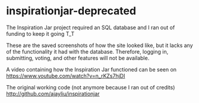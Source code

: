 ﻿# inspirationjar-deprecated

The Inspiration Jar project required an SQL database and I ran out of funding to keep it going T_T

These are the saved screenshots of how the site looked like, but it lacks any of the functionality it had with the database.
Therefore, logging in, submitting, voting, and other features will not be available.

A video containing how the Inspiration Jar functioned can be seen on
https://www.youtube.com/watch?v=n_rKZs7hjDI

The original working code (not anymore because I ran out of credits)
http://github.com/ajayliu/inspirationjar
